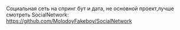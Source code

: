 Социальная сеть на спринг бут и дата, не основной проект,лучше смотреть SocialNetwork: https://github.com/MolodoyFakeboy/SocialNetwork
